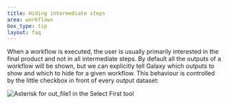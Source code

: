 ```yaml
---
title: Hiding intermediate steps
area: workflows
box_type: tip
layout: faq
---
```


When a workflow is executed, the user is usually primarily interested in the final product and not in all intermediate steps.
By default all the outputs of a workflow will be shown, but we can explicitly tell Galaxy which outputs to show and which to hide for a given workflow.
This behaviour is controlled by the little checkbox in front of every output dataset:

![Asterisk for `out_file1` in the `Select First` tool]({{site.baseurl}}/shared/images/workflow_editor_mark_output.png)

